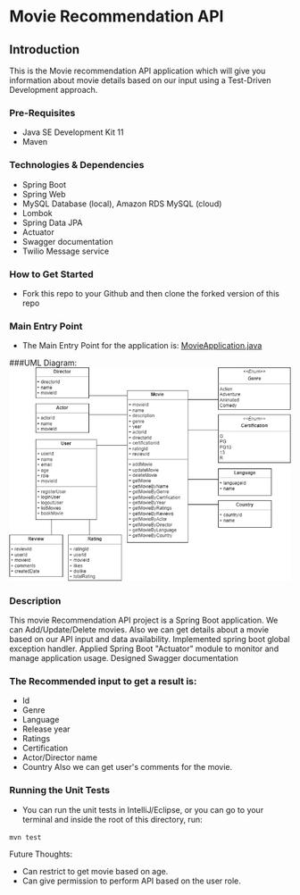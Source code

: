 
# Movie Recommendation API

## Introduction

This is the Movie recommendation API application which will give you information about movie details based on our input using a Test-Driven Development approach.

### Pre-Requisites
- Java SE Development Kit 11
- Maven


### Technologies & Dependencies
- Spring Boot
- Spring Web
- MySQL Database (local), Amazon RDS MySQL (cloud)
- Lombok
- Spring Data JPA
- Actuator
- Swagger documentation
- Twilio Message service

### How to Get Started
- Fork this repo to your Github and then clone the forked version of this repo


### Main Entry Point
- The Main Entry Point for the application is: [MovieApplication.java](src/main/java/com/techreturners/moviemanager/MovieApplication.java)

###UML Diagram: 
![](movie-api-uml.png)


### Description
 This movie Recommendation API project is a Spring Boot application. We can Add/Update/Delete movies. Also we can get details about a movie based on our API input and data availability. Implemented spring boot global exception handler. Applied Spring Boot "Actuator" module to monitor and manage application usage. Designed Swagger documentation
 
### The Recommended input to get a result is:
- Id
- Genre
- Language
- Release year
- Ratings
- Certification
- Actor/Director name
- Country
 Also we can get user's comments for the movie.
 
 ### Running the Unit Tests
- You can run the unit tests in IntelliJ/Eclipse, or you can go to your terminal and inside the root of this directory, run:

`mvn test`

Future Thoughts:
- Can restrict to get movie based on age.
- Can give permission to perform API based on the user role.


